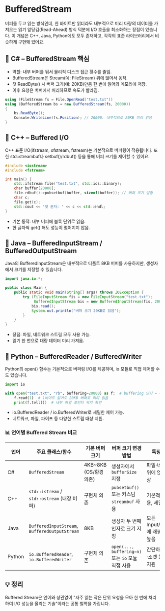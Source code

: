 
# BufferedStream
버퍼를 두고 읽는 방식인데, 한 바이트만 읽더라도 내부적으로 미리 다량의 데이터를 가져오는 읽기 앞당김(Read-Ahead) 방식 덕분에 I/O 호출을 최소화하는 장점이 있습니다.
이 개념은 C++, Java, Python에도 모두 존재하고, 각각의 표준 라이브러리에서 비슷하게 구현돼 있어요.

## 📘 C# – BufferedStream 핵심
- 역할: 내부 버퍼를 둬서 물리적 디스크 접근 횟수를 줄임.
- BufferedStream은 Stream(예: FileStream) 위에 얹어서 동작.
- 첫 ReadByte() 시 버퍼 크기(예: 20KB)만큼 한 번에 읽어와 메모리에 저장.
- 이후 요청은 버퍼에서 처리하므로 속도가 빨라짐.
```csharp
using (FileStream fs = File.OpenRead("test.txt"))
using (BufferedStream bs = new BufferedStream(fs, 20000))
{
    bs.ReadByte();
    Console.WriteLine(fs.Position); // 20000: 내부적으로 20KB 미리 읽음
}
```



## 📗 C++ – Buffered I/O
C++ 표준 I/O(ifstream, ofstream, fstream)는 기본적으로 버퍼링이 적용됩니다.
또한 std::streambuf나 setbuf()/rdbuf() 등을 통해 버퍼 크기를 제어할 수 있어요.
```cpp
#include <iostream>
#include <fstream>

int main() {
    std::ifstream file("test.txt", std::ios::binary);
    char buffer[20000];
    file.rdbuf()->pubsetbuf(buffer, sizeof(buffer)); // 버퍼 크기 설정
    char c;
    file.get(c);
    std::cout << "첫 문자: " << c << std::endl;
}
```

- 기본 동작: 내부 버퍼에 블록 단위로 읽음.
- 한 글자씩 get() 해도 성능이 떨어지지 않음.

## 📙 Java – BufferedInputStream / BufferedOutputStream
Java의 BufferedInputStream은 내부적으로 디폴트 8KB 버퍼를 사용하지만, 생성자에서 크기를 지정할 수 있습니다.
```java
import java.io.*;

public class Main {
    public static void main(String[] args) throws IOException {
        try (FileInputStream fis = new FileInputStream("test.txt");
             BufferedInputStream bis = new BufferedInputStream(fis, 20000)) {
            bis.read();
            System.out.println("버퍼 크기 20KB로 읽음");
        }
    }
}
```

- 장점: 파일, 네트워크 스트림 모두 사용 가능.
- 읽기 한 번으로 대량 데이터 미리 가져옴.

## 🐍 Python – BufferedReader / BufferedWriter
Python의 open() 함수는 기본적으로 버퍼링 I/O를 제공하며, io 모듈로 직접 제어할 수도 있습니다.
```python
import io

with open("test.txt", "rb", buffering=20000) as f:  # buffering 인자 = 버퍼 크기
    f.read(1)  # 1바이트 읽어도 20KB 버퍼로 미리 읽음
    print(f.tell())  # 내부 파일 포인터 위치 확인

```

- io.BufferedReader / io.BufferedWriter로 세밀한 제어 가능.
- 네트워크, 파일, 파이프 등 다양한 스트림 대상 지원.

### 📊 언어별 Buffered Stream 비교

| 언어   | 주요 클래스/함수                           | 기본 버퍼 크기      | 버퍼 크기 변경 방법                              | 특징 및 사용 목적 |
|--------|---------------------------------------------|---------------------|--------------------------------------------------|------------------|
| C#     | `BufferedStream`        | 4KB~8KB (OS/환경 의존) | 생성자에서 `bufferSize` 지정            | 파일·네트워크 스트림 위에 얹어 I/O 성능 향상 |
| C++    | `std::istream` / `std::ostream` (내장 버퍼) | 구현체 의존 | `pubsetbuf()` 또는 커스텀 `streambuf` 사용       | 기본적으로 버퍼링 적용, 세밀 제어 가능 |
| Java   | `BufferedInputStream`, `BufferedOutputStream` | 8KB    | 생성자 두 번째 인자로 크기 지정      | 모든 Input/OutputStream에 래핑 가능, 범용성 높음 |
| Python | `io.BufferedReader`, `io.BufferedWriter`  | 구현체 의존   | `open(..., buffering=n)` 또는 `io` 모듈 직접 사용 | 간단하고 직관적, 파일·소켓 등 다양한 대상 지원 |


## 💡 정리 
Buffered Stream은 언어와 상관없이 "자주 읽는 작은 단위 요청을 모아 한 번에 처리하여 I/O 성능을 올리는 기술"이라는 공통 철학을 가집니다.
